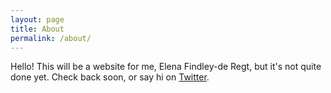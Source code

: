 ```yaml
---
layout: page
title: About
permalink: /about/
---
```

Hello! This will be a website for me, Elena Findley-de Regt, but it's not quite done yet. Check back soon, or say hi on [Twitter](https://twitter.com/ejfdr).
